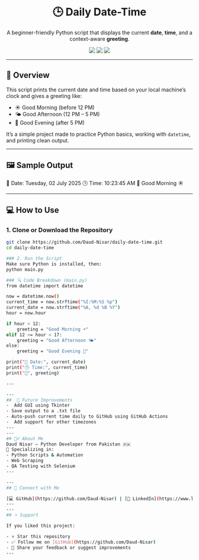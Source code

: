 <h1 align="center">🕒 Daily Date-Time</h1>

<p align="center">
  A beginner-friendly Python script that displays the current <strong>date</strong>, <strong>time</strong>, and a context-aware <strong>greeting</strong>.
</p>

<p align="center">
  <img src="https://img.shields.io/badge/Language-Python-blue?style=flat-square">
  <img src="https://img.shields.io/github/last-commit/Daud-Nisar/daily-date-time?style=flat-square">
  <img src="https://img.shields.io/github/repo-size/Daud-Nisar/daily-date-time?style=flat-square">
</p>

---

## 📌 Overview

This script prints the current date and time based on your local machine’s clock and gives a greeting like:

- ☀️ Good Morning (before 12 PM)
- 🌤️ Good Afternoon (12 PM – 5 PM)
- 🌙 Good Evening (after 5 PM)

It’s a simple project made to practice Python basics, working with `datetime`, and printing clean output.

---

## 🖼️ Sample Output

📅 Date: Tuesday, 02 July 2025
🕒 Time: 10:23:45 AM
👋 Good Morning ☀️

---

## 💻 How to Use

### 1. Clone or Download the Repository
```bash
git clone https://github.com/Daud-Nisar/daily-date-time.git
cd daily-date-time

### 2. Run the Script
Make sure Python is installed, then:
python main.py

### 🔍 Code Breakdown (main.py)
from datetime import datetime

now = datetime.now()
current_time = now.strftime("%I:%M:%S %p")
current_date = now.strftime("%A, %d %B %Y")
hour = now.hour

if hour < 12:
    greeting = "Good Morning ☀️"
elif 12 <= hour < 17:
    greeting = "Good Afternoon 🌤️"
else:
    greeting = "Good Evening 🌙"

print("📅 Date:", current_date)
print("🕒 Time:", current_time)
print("👋", greeting)

---

---
##  🚀 Future Improvements
-  Add GUI using Tkinter
- Save output to a .txt file
- Auto-push current time daily to GitHub using GitHub Actions
-  Add support for other timezones
---
---
## 🙋‍♂️ About Me
Daud Nisar — Python Developer from Pakistan 🇵🇰
💼 Specializing in:
- Python Scripts & Automation
- Web Scraping
- QA Testing with Selenium
---

---
## 🔗 Connect with Me

[💻 GitHub](https://github.com/Daud-Nisar) | [💼 LinkedIn](https://www.linkedin.com/in/daud-nisar-aa88a9222/) | [🧰 Upwork](https://www.upwork.com/freelancers/~0152296150762df3c8?mp_source=share)
---
---
## ⭐️ Support

If you liked this project:

- ⭐️ Star this repository  
- ✅ Follow me on [GitHub](https://github.com/Daud-Nisar)  
- 💬 Share your feedback or suggest improvements
---




